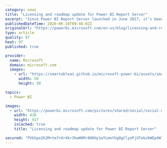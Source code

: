 ```yaml
---
category: news
title: "Licensing and roadmap update for Power BI Report Server"
excerpt: "Since Power BI Report Server launched in June 2017, it’s been adopted by thousands of customers in a variety of industries, giving them a way to use and share Power BI reports on-premises."
publishedDateTime: 2020-06-16T09:46:02Z
originalUrl: "https://powerbi.microsoft.com/en-us/blog/licensing-and-roadmap-update-for-power-bi-report-server/"
type: article
quality: 97
heat: 97
published: true

provider:
  name: Microsoft
  domain: microsoft.com
  images:
    - url: "https://smartableai.github.io/microsoft-power-bi/assets/images/organizations/microsoft.com-50x50.jpg"
      width: 50
      height: 50

topics:
  - Power BI

images:
  - url: "https://powerbi.microsoft.com/pictures/shared/social/social-default-image.png"
    width: 418
    height: 417
    isCached: true
    title: "Licensing and roadmap update for Power BI Report Server"

secured: "PVbSpe2K2M+tm7+Ur4kr3hwW6Mr6HKHy1wYLmeYUg8gClyePjGTebzbWEp4Wlur5H4d2r4ROOOZ8wEXn7ZCT1dcG4COaP3o+on8ZG80ovkiUhoDVpr+U4Oc2dK9vyJLXDRXgN1xW0YfWkDTBIVt4v1rtaRtGLuVgYOVVnsQ2DwDqigZbuUuYhS3KirN4wbnVB9l2+1QJ27QSv1T9sk+XHmK0kSSZPc3Hv8HcFKUg/4ZjtRSrpd9ROPX0SCwfZkvOt2JwQ02yMtuQG/DT72V25rNJPq+RBCiXv6L/QzM5Op/v5L+hBd6+g945BlepZErdjxwr3jCN7lGu1E8eTEURnA==;AVBVXwV8Cdok/WarKwiLBQ=="
---
```


